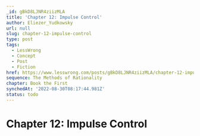 ```yaml
---
_id: gBkD8LJNR4ziizMLA
title: 'Chapter 12: Impulse Control'
author: Eliezer_Yudkowsky
url: null
slug: chapter-12-impulse-control
type: post
tags:
  - LessWrong
  - Concept
  - Post
  - Fiction
href: https://www.lesswrong.com/posts/gBkD8LJNR4ziizMLA/chapter-12-impulse-control
sequence: The Methods of Rationality
chapter: Book the First
synchedAt: '2022-08-30T08:17:44.981Z'
status: todo
---
```


# Chapter 12: Impulse Control
